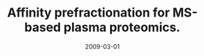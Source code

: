 ---
link: https://dx.doi.org/10.1002/pmic.200800377
journal: Proteomics
title: Affinity prefractionation for MS-based plasma proteomics.
date: 2009-03-01
authors: Pernemalm, M, Lewensohn, R, Lehtiö, J
---